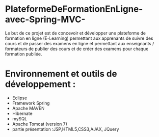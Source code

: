 # PlateformeDeFormationEnLigne-avec-Spring-MVC-
Le but de ce projet est de concevoir et développer une plateforme de formation en ligne (E-Learning) permettant aux apprenants de suivre des cours et de passer des examens en ligne et permettant aux enseignants / formateurs de publier des cours et de créer des examens pour chaque formation publiée.
# Environnement et outils de développement :
  - Eclipse
  - Framework Spring
  - Apache MAVEN
  - Hibernate
  - mySQL
  - Apache Tomcat (version 7)
  - partie présentation :JSP,HTML5,CSS3,AJAX, JQuery
  
